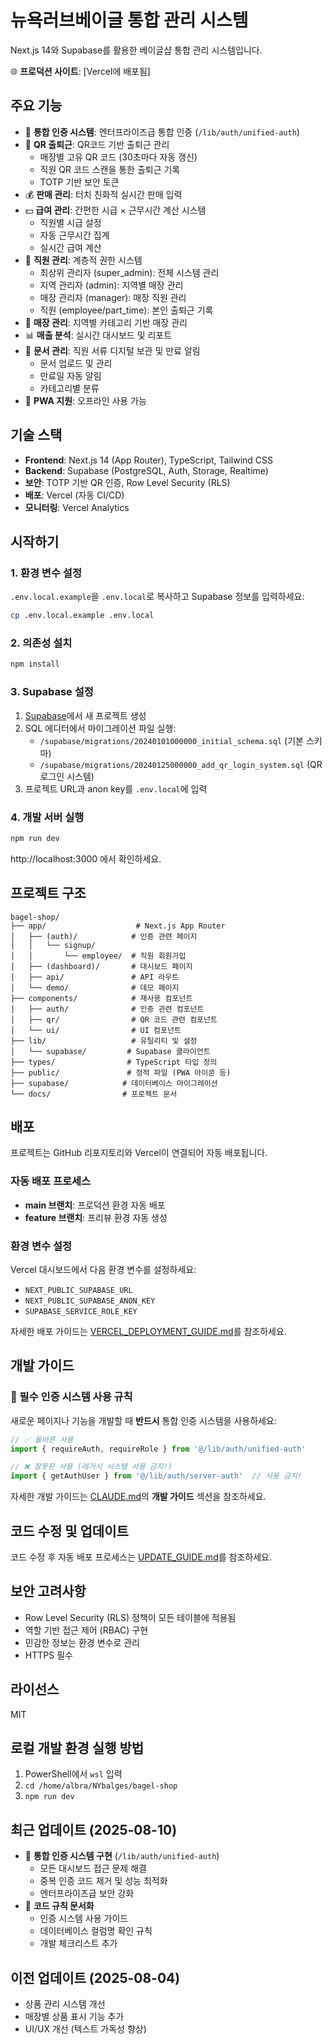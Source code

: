 # 뉴욕러브베이글 통합 관리 시스템

Next.js 14와 Supabase를 활용한 베이글샵 통합 관리 시스템입니다.

🌐 **프로덕션 사이트**: [Vercel에 배포됨]

## 주요 기능

- 🔐 **통합 인증 시스템**: 엔터프라이즈급 통합 인증 (`/lib/auth/unified-auth`)
- 📱 **QR 출퇴근**: QR코드 기반 출퇴근 관리
  - 매장별 고유 QR 코드 (30초마다 자동 갱신)
  - 직원 QR 코드 스캔을 통한 출퇴근 기록
  - TOTP 기반 보안 토큰
- 💰 **판매 관리**: 터치 친화적 실시간 판매 입력
- 💵 **급여 관리**: 간편한 시급 × 근무시간 계산 시스템
  - 직원별 시급 설정
  - 자동 근무시간 집계
  - 실시간 급여 계산
- 👥 **직원 관리**: 계층적 권한 시스템
  - 최상위 관리자 (super_admin): 전체 시스템 관리
  - 지역 관리자 (admin): 지역별 매장 관리
  - 매장 관리자 (manager): 매장 직원 관리
  - 직원 (employee/part_time): 본인 출퇴근 기록
- 🏢 **매장 관리**: 지역별 카테고리 기반 매장 관리
- 📊 **매출 분석**: 실시간 대시보드 및 리포트
- 📄 **문서 관리**: 직원 서류 디지털 보관 및 만료 알림
  - 문서 업로드 및 관리
  - 만료일 자동 알림
  - 카테고리별 분류
- 📱 **PWA 지원**: 오프라인 사용 가능

## 기술 스택

- **Frontend**: Next.js 14 (App Router), TypeScript, Tailwind CSS
- **Backend**: Supabase (PostgreSQL, Auth, Storage, Realtime)
- **보안**: TOTP 기반 QR 인증, Row Level Security (RLS)
- **배포**: Vercel (자동 CI/CD)
- **모니터링**: Vercel Analytics

## 시작하기

### 1. 환경 변수 설정

`.env.local.example`을 `.env.local`로 복사하고 Supabase 정보를 입력하세요:

```bash
cp .env.local.example .env.local
```

### 2. 의존성 설치

```bash
npm install
```

### 3. Supabase 설정

1. [Supabase](https://supabase.com)에서 새 프로젝트 생성
2. SQL 에디터에서 마이그레이션 파일 실행:
   - `/supabase/migrations/20240101000000_initial_schema.sql` (기본 스키마)
   - `/supabase/migrations/20240125000000_add_qr_login_system.sql` (QR 로그인 시스템)
3. 프로젝트 URL과 anon key를 `.env.local`에 입력

### 4. 개발 서버 실행

```bash
npm run dev
```

http://localhost:3000 에서 확인하세요.

## 프로젝트 구조

```
bagel-shop/
├── app/                    # Next.js App Router
│   ├── (auth)/            # 인증 관련 페이지
│   │   └── signup/
│   │       └── employee/  # 직원 회원가입
│   ├── (dashboard)/       # 대시보드 페이지
│   ├── api/               # API 라우트
│   └── demo/              # 데모 페이지
├── components/            # 재사용 컴포넌트
│   ├── auth/              # 인증 관련 컴포넌트
│   ├── qr/                # QR 코드 관련 컴포넌트
│   └── ui/                # UI 컴포넌트
├── lib/                   # 유틸리티 및 설정
│   └── supabase/         # Supabase 클라이언트
├── types/                # TypeScript 타입 정의
├── public/               # 정적 파일 (PWA 아이콘 등)
├── supabase/            # 데이터베이스 마이그레이션
└── docs/                # 프로젝트 문서
```

## 배포

프로젝트는 GitHub 리포지토리와 Vercel이 연결되어 자동 배포됩니다.

### 자동 배포 프로세스
- **main 브랜치**: 프로덕션 환경 자동 배포
- **feature 브랜치**: 프리뷰 환경 자동 생성

### 환경 변수 설정

Vercel 대시보드에서 다음 환경 변수를 설정하세요:
- `NEXT_PUBLIC_SUPABASE_URL`
- `NEXT_PUBLIC_SUPABASE_ANON_KEY`
- `SUPABASE_SERVICE_ROLE_KEY`

자세한 배포 가이드는 [VERCEL_DEPLOYMENT_GUIDE.md](./VERCEL_DEPLOYMENT_GUIDE.md)를 참조하세요.

## 개발 가이드

### 🚨 필수 인증 시스템 사용 규칙

새로운 페이지나 기능을 개발할 때 **반드시** 통합 인증 시스템을 사용하세요:

```typescript
// ✅ 올바른 사용
import { requireAuth, requireRole } from '@/lib/auth/unified-auth'

// ❌ 잘못된 사용 (레거시 시스템 사용 금지!)
import { getAuthUser } from '@/lib/auth/server-auth'  // 사용 금지!
```

자세한 개발 가이드는 [CLAUDE.md](./CLAUDE.md)의 **개발 가이드** 섹션을 참조하세요.

## 코드 수정 및 업데이트

코드 수정 후 자동 배포 프로세스는 [UPDATE_GUIDE.md](./UPDATE_GUIDE.md)를 참조하세요.

## 보안 고려사항

- Row Level Security (RLS) 정책이 모든 테이블에 적용됨
- 역할 기반 접근 제어 (RBAC) 구현
- 민감한 정보는 환경 변수로 관리
- HTTPS 필수

## 라이선스

MIT

## 로컬 개발 환경 실행 방법
1. PowerShell에서 `wsl` 입력
2. `cd /home/albra/NYbalges/bagel-shop`
3. `npm run dev`

## 최근 업데이트 (2025-08-10)
- 🔐 **통합 인증 시스템 구현** (`/lib/auth/unified-auth`)
  - 모든 대시보드 접근 문제 해결
  - 중복 인증 코드 제거 및 성능 최적화
  - 엔터프라이즈급 보안 강화
- 📝 **코드 규칙 문서화** 
  - 인증 시스템 사용 가이드
  - 데이터베이스 컬럼명 확인 규칙
  - 개발 체크리스트 추가

## 이전 업데이트 (2025-08-04)
- 상품 관리 시스템 개선
- 매장별 상품 표시 기능 추가
- UI/UX 개선 (텍스트 가독성 향상)